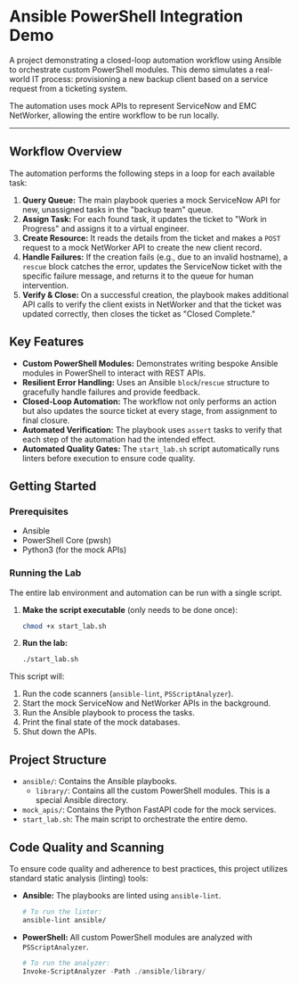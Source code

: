 # Ansible PowerShell Integration Demo

A project demonstrating a closed-loop automation workflow using Ansible to orchestrate custom PowerShell modules. This demo simulates a real-world IT process: provisioning a new backup client based on a service request from a ticketing system.

The automation uses mock APIs to represent ServiceNow and EMC NetWorker, allowing the entire workflow to be run locally.

---

## Workflow Overview

The automation performs the following steps in a loop for each available task:

1.  **Query Queue:** The main playbook queries a mock ServiceNow API for new, unassigned tasks in the "backup team" queue.
2.  **Assign Task:** For each found task, it updates the ticket to "Work in Progress" and assigns it to a virtual engineer.
3.  **Create Resource:** It reads the details from the ticket and makes a `POST` request to a mock NetWorker API to create the new client record.
4.  **Handle Failures:** If the creation fails (e.g., due to an invalid hostname), a `rescue` block catches the error, updates the ServiceNow ticket with the specific failure message, and returns it to the queue for human intervention.
5.  **Verify & Close:** On a successful creation, the playbook makes additional API calls to verify the client exists in NetWorker and that the ticket was updated correctly, then closes the ticket as "Closed Complete."

## Key Features

* **Custom PowerShell Modules:** Demonstrates writing bespoke Ansible modules in PowerShell to interact with REST APIs.
* **Resilient Error Handling:** Uses an Ansible `block`/`rescue` structure to gracefully handle failures and provide feedback.
* **Closed-Loop Automation:** The workflow not only performs an action but also updates the source ticket at every stage, from assignment to final closure.
* **Automated Verification:** The playbook uses `assert` tasks to verify that each step of the automation had the intended effect.
* **Automated Quality Gates:** The `start_lab.sh` script automatically runs linters before execution to ensure code quality.

## Getting Started

### Prerequisites

* Ansible
* PowerShell Core (pwsh)
* Python3 (for the mock APIs)

### Running the Lab

The entire lab environment and automation can be run with a single script.

1.  **Make the script executable** (only needs to be done once):
    ```bash
    chmod +x start_lab.sh
    ```

2.  **Run the lab:**
    ```bash
    ./start_lab.sh
    ```
This script will:
1.  Run the code scanners (`ansible-lint`, `PSScriptAnalyzer`).
2.  Start the mock ServiceNow and NetWorker APIs in the background.
3.  Run the Ansible playbook to process the tasks.
4.  Print the final state of the mock databases.
5.  Shut down the APIs.

## Project Structure

* `ansible/`: Contains the Ansible playbooks.
    * `library/`: Contains all the custom PowerShell modules. This is a special Ansible directory.
* `mock_apis/`: Contains the Python FastAPI code for the mock services.
* `start_lab.sh`: The main script to orchestrate the entire demo.

## Code Quality and Scanning

To ensure code quality and adherence to best practices, this project utilizes standard static analysis (linting) tools:

* **Ansible:** The playbooks are linted using `ansible-lint`.
    ```bash
    # To run the linter:
    ansible-lint ansible/
    ```

* **PowerShell:** All custom PowerShell modules are analyzed with `PSScriptAnalyzer`.
    ```powershell
    # To run the analyzer:
    Invoke-ScriptAnalyzer -Path ./ansible/library/
    ```